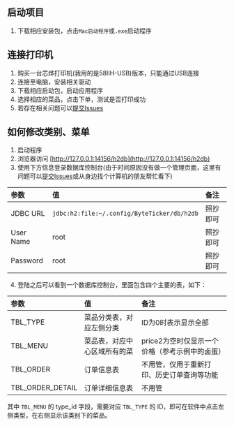 ## 启动项目

1. 下载相应安装包，点击`Mac启动程序`或`.exe`启动程序

## 连接打印机 

1. 购买一台芯烨打印机(我用的是58IIH-USB)版本，只能通过USB连接
2. 连接至电脑，安装相关驱动
3. 下载相应启动包，启动应用程序
5. 选择相应的菜品，点击下单，测试是否打印成功
6. 若存在相关问题可以[提交Issues](https://github.com/JimKKu/ByteTicker/issues)

## 如何修改类别、菜单

1. 启动程序
2. 浏览器访问 [http://127.0.0.1:14156/h2db](http://127.0.0.1:14156/h2db)
3. 使用下方信息登录数据库控制台(由于时间原因没有做一个管理页面，这里有问题可以[提交Issues](https://github.com/JimKKu/ByteTicker/issues)或从身边找个计算机的朋友帮忙看下)

| 参数 | 值 | 备注 |
|:--|:--|:--|
|JDBC URL| `jdbc:h2:file:~/.config/ByteTicker/db/h2db` | 照抄即可 |
| User Name | root | 照抄即可 |
| Password | root | 照抄即可 |

4. 登陆之后可以看到一个数据库控制台，里面包含四个主要的表，如下：

| 参数 | 值 | 备注 |
|:--|:--|:--|
| TBL_TYPE | 菜品分类表，对应左侧分类 | ID为0时表示显示全部 |
| TBL_MENU | 菜品表，对应中心区域所有的菜 | price2为空时仅显示一个价格（参考示例中的卤蛋） |
| TBL_ORDER | 订单信息表 | 不用管，仅用于重新打印、历史订单查询等功能  |
| TBL_ORDER_DETAIL | 订单详细信息表 | 不用管  |

其中 `TBL_MENU` 的 type_id 字段，需要对应 `TBL_TYPE` 的 ID，即可在软件中点击左侧类型，在右侧显示该类别下的菜品。
